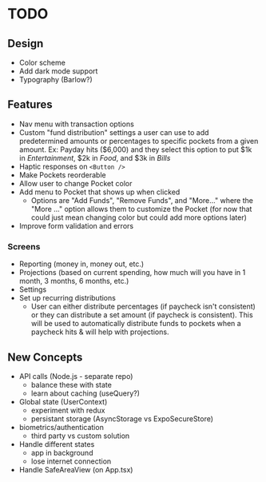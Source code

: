 # TODO

## Design

- Color scheme
- Add dark mode support
- Typography (Barlow?)

## Features

- Nav menu with transaction options
- Custom "fund distribution" settings a user can use to add predetermined amounts or percentages to specific pockets from a given amount. Ex: Payday hits ($6,000) and they select this option to put $1k in _Entertainment_, $2k in _Food_, and $3k in _Bills_
- Haptic responses on `<Button />`
- Make Pockets reorderable
- Allow user to change Pocket color
- Add menu to Pocket that shows up when clicked
  - Options are "Add Funds", "Remove Funds", and "More..." where the "More ..." option allows them to customize the Pocket (for now that could just mean changing color but could add more options later)
- Improve form validation and errors

### Screens

- Reporting (money in, money out, etc.)
- Projections (based on current spending, how much will you have in 1 month, 3 months, 6 months, etc.)
- Settings
- Set up recurring distributions
  - User can either distribute percentages (if paycheck isn't consistent) or
    they can distribute a set amount (if paycheck is consistent). This will be
    used to automatically distribute funds to pockets when a paycheck hits & will
    help with projections.

## New Concepts

- API calls (Node.js - separate repo)
  - balance these with state
  - learn about caching (useQuery?)
- Global state (UserContext)
  - experiment with redux
  - persistant storage (AsyncStorage vs ExpoSecureStore)
- biometrics/authentication
  - third party vs custom solution
- Handle different states
  - app in background
  - lose internet connection
- Handle SafeAreaView (on App.tsx)
